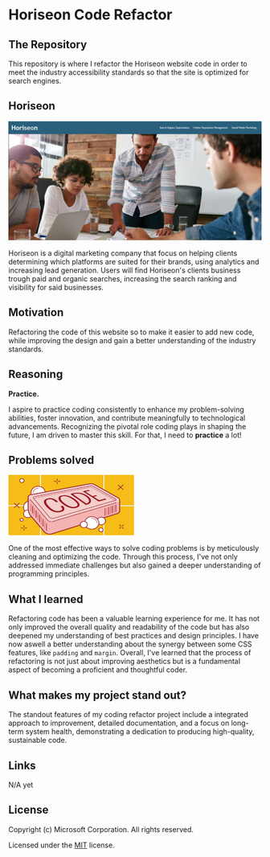 # Horiseon Code Refactor

## The Repository

This repository is where I refactor the Horiseon website code in order to meet the industry accessibility standards so that the site is optimized for search engines.

## Horiseon

<p align="center">
  <img alt="Horieson website" src="./assets/images/horieson print.png">
</p>

Horiseon is a digital marketing company that focus on helping clients determining which platforms are suited for their brands, using analytics and increasing lead generation.
Users will find Horiseon's clients business trough paid and organic searches, increasing the search ranking and visibility for said businesses.

## Motivation

Refactoring the code of this website so to make it easier to add new code, while improving the design and gain a better understanding of the industry standards.

## Reasoning

**Practice.**

I aspire to practice coding consistently to enhance my problem-solving abilities, foster innovation, and contribute meaningfully to technological advancements. Recognizing the pivotal role coding plays in shaping the future, I am driven to master this skill.
For that, I need to **practice** a lot!

## Problems solved

<p align="left">
  <img alt="Horieson website" src="./assets/images/CleanCode.jpg" width="250" height="120">
</p>

One of the most effective ways to solve coding problems is by meticulously cleaning and optimizing the code. Through this process, I've not only addressed immediate challenges but also gained a deeper understanding of programming principles.

## What I learned

Refactoring code has been a valuable learning experience for me. It has not only improved the overall quality and readability of the code but has also deepened my understanding of best practices and design principles.
I have now aswell a better understanding about the synergy between some CSS features, like `padding` and `margin`.
Overall, I've learned that the process of refactoring is not just about improving aesthetics but is a fundamental aspect of becoming a proficient and thoughtful coder.

## What makes my project stand out?

The standout features of my coding refactor project include a integrated approach to improvement, detailed documentation, and a focus on long-term system health, demonstrating a dedication to producing high-quality, sustainable code.

## Links

N/A yet

## License

Copyright (c) Microsoft Corporation. All rights reserved.

Licensed under the [MIT](LICENSE.txt) license.

